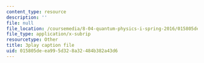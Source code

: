 ```yaml
---
content_type: resource
description: ''
file: null
file_location: /coursemedia/8-04-quantum-physics-i-spring-2016/015805deea995d328a32484b382a43d6_8KQ-yK2xm60.vtt
file_type: application/x-subrip
resourcetype: Other
title: 3play caption file
uid: 015805de-ea99-5d32-8a32-484b382a43d6
---
```

